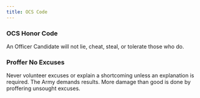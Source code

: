 ```yaml
---
title: OCS Code
---
```

### OCS Honor Code

An Officer Candidate will not lie, cheat, steal, or tolerate those who do.

### Proffer No Excuses

Never volunteer excuses or explain a shortcoming unless an explanation is required. The Army demands results. More damage than good is done by proffering unsought excuses.